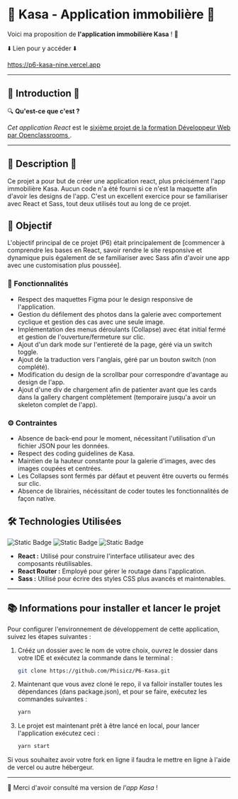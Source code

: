 # 🚀 Kasa - Application immobilière 🚀

Voici ma proposition de **l'application immobilière Kasa** ! 👋

⬇️ Lien pour y accéder ⬇️

https://p6-kasa-nine.vercel.app

---

## 📌 Introduction 📌

🔍 **Qu'est-ce que c'est ?**

*Cet application React* est le <ins>sixième projet de la formation Développeur Web par Openclassrooms
</ins>.

---

## 📖 Description 📖
Ce projet a pour but de créer une application react, plus précisément l'app immobilière Kasa. Aucun code n'a été fourni si ce n'est la maquette afin d'avoir les designs de l'app. C'est un excellent exercice pour se familiariser avec React et Sass, tout deux utilisés tout au long de ce projet. 

## 🎯 Objectif

L'objectif principal de ce projet (P6) était principalement de [commencer à comprendre les bases en React, savoir rendre le site responsive et dynamique puis également de se familiariser avec Sass afin d'avoir une app avec une customisation plus poussée].

### 🚀 Fonctionnalités

- Respect des maquettes Figma pour le design responsive de l'application.
- Gestion du défilement des photos dans la galerie avec comportement cyclique et gestion des cas avec une seule image.
- Implémentation des menus déroulants (Collapse) avec état initial fermé et gestion de l'ouverture/fermeture sur clic.
- Ajout d'un dark mode sur l'entiereté de la page, géré via un switch toggle.
- Ajout de la traduction vers l'anglais, géré par un bouton switch (non complété).
- Modification du design de la scrollbar pour correspondre d'avantage au design de l'app.
- Ajout d'une div de chargement afin de patienter avant que les cards dans la gallery chargent complètement (temporaire jusqu'a avoir un skeleton complet de l'app).


### ⚙️ Contraintes

- Absence de back-end pour le moment, nécessitant l'utilisation d'un fichier JSON pour les données.
- Respect des coding guidelines de Kasa.
- Maintien de la hauteur constante pour la galerie d'images, avec des images coupées et centrées.
- Les Collapses sont fermés par défaut et peuvent être ouverts ou fermés sur clic.
- Absence de librairies, nécéssitant de coder toutes les fonctionnalités de façon native.

## 🛠 Technologies Utilisées

![Static Badge](https://img.shields.io/badge/react-white?style=for-the-badge&logo=react&color=%231E1E1E)
![Static Badge](https://img.shields.io/badge/react--router-white?style=for-the-badge&logo=react-router&color=%231E1E1E)
![Static Badge](https://img.shields.io/badge/sass-white?style=for-the-badge&logo=sass&color=%231E1E1E)


- **React :** Utilisé pour construire l'interface utilisateur avec des composants réutilisables.
- **React Router :** Employé pour gérer le routage dans l'application.
- **Sass :** Utilisé pour écrire des styles CSS plus avancés et maintenables.

---

## 📚 Informations pour installer et lancer le projet

 Pour configurer l'environnement de développement de cette application, suivez les étapes suivantes :

1. Crééz un dossier avec le nom de votre choix, ouvrez le dossier dans votre IDE et exécutez la commande dans le terminal :

    ```bash
    git clone https://github.com/Phisicz/P6-Kasa.git
    ```

2. Maintenant que vous avez cloné le repo, il va falloir installer toutes les dépendances (dans package.json), et pour se faire, exécutez les commandes suivantes :

    ```bash
    yarn
    ```

3. Le projet est maintenant prêt à être lancé en local, pour lancer l'application exécutez ceci :

    ```bash
    yarn start
    ```

Si vous souhaitez avoir votre fork en ligne il faudra le mettre en ligne à l'aide de vercel ou autre hébergeur.

---

🤝 Merci d'avoir consulté ma version de *l'app Kasa* !
